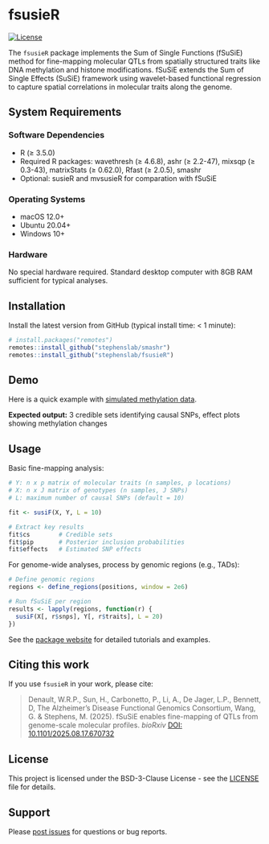 # fsusieR

[![License](https://img.shields.io/badge/License-BSD_3--Clause-blue.svg)](https://opensource.org/licenses/BSD-3-Clause)

The `fsusieR` package implements the Sum of Single Functions (fSuSiE) method for fine-mapping molecular QTLs from spatially structured traits like DNA methylation and histone modifications. fSuSiE extends the Sum of Single Effects (SuSiE) framework using wavelet-based functional regression to capture spatial correlations in molecular traits along the genome.

## System Requirements

### Software Dependencies

- R (≥ 3.5.0)
- Required R packages: wavethresh (≥ 4.6.8), ashr (≥ 2.2-47), mixsqp (≥ 0.3-43), matrixStats (≥ 0.62.0), Rfast (≥ 2.0.5), smashr
- Optional: susieR and mvsusieR for comparation with fSuSiE

### Operating Systems

- macOS 12.0+
- Ubuntu 20.04+  
- Windows 10+

### Hardware

No special hardware required. Standard desktop computer with 8GB RAM sufficient for typical analyses.

## Installation

Install the latest version from GitHub (typical install time: < 1 minute):

```R
# install.packages("remotes")
remotes::install_github("stephenslab/smashr")
remotes::install_github("stephenslab/fsusieR")
```

## Demo

Here is a quick example with [simulated methylation data](https://stephenslab.github.io/fsusieR/articles/methyl_demo.html). 

**Expected output:** 3 credible sets identifying causal SNPs, effect plots showing methylation changes  

## Usage

Basic fine-mapping analysis:

```R
# Y: n x p matrix of molecular traits (n samples, p locations)
# X: n x J matrix of genotypes (n samples, J SNPs)
# L: maximum number of causal SNPs (default = 10)

fit <- susiF(X, Y, L = 10)

# Extract key results
fit$cs        # Credible sets
fit$pip       # Posterior inclusion probabilities  
fit$effects   # Estimated SNP effects
```

For genome-wide analyses, process by genomic regions (e.g., TADs):

```R
# Define genomic regions
regions <- define_regions(positions, window = 2e6)

# Run fSuSiE per region
results <- lapply(regions, function(r) {
  susiF(X[, r$snps], Y[, r$traits], L = 20)
})
```

See the [package website](https://stephenslab.github.io/fsusieR) for detailed tutorials and examples.

## Citing this work

If you use `fsusieR` in your work, please cite:

> Denault, W.R.P., Sun, H., Carbonetto, P., Li, A.,  De Jager, L.P., Bennett, D, The Alzheimer’s Disease Functional Genomics Consortium, Wang, G. & Stephens, M. (2025). fSuSiE enables fine-mapping of QTLs from genome-scale molecular profiles. *bioRxiv* [DOI: 10.1101/2025.08.17.670732](https://doi.org/10.1101/2025.08.17.670732)

## License

This project is licensed under the BSD-3-Clause License - see the [LICENSE](LICENSE) file for details.

## Support

Please [post issues](https://github.com/stephenslab/fsusieR/issues) for questions or bug reports.
